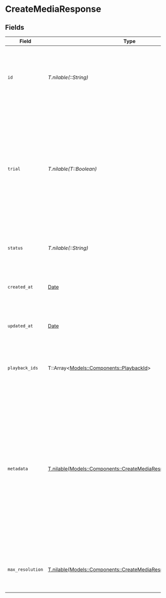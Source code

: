 # CreateMediaResponse


## Fields

| Field                                                                                                                                                                                                                                                                  | Type                                                                                                                                                                                                                                                                   | Required                                                                                                                                                                                                                                                               | Description                                                                                                                                                                                                                                                            | Example                                                                                                                                                                                                                                                                |
| ---------------------------------------------------------------------------------------------------------------------------------------------------------------------------------------------------------------------------------------------------------------------- | ---------------------------------------------------------------------------------------------------------------------------------------------------------------------------------------------------------------------------------------------------------------------- | ---------------------------------------------------------------------------------------------------------------------------------------------------------------------------------------------------------------------------------------------------------------------- | ---------------------------------------------------------------------------------------------------------------------------------------------------------------------------------------------------------------------------------------------------------------------- | ---------------------------------------------------------------------------------------------------------------------------------------------------------------------------------------------------------------------------------------------------------------------- |
| `id`                                                                                                                                                                                                                                                                   | *T.nilable(::String)*                                                                                                                                                                                                                                                  | :heavy_minus_sign:                                                                                                                                                                                                                                                     | The Media is assigned a universal unique identifier, which can contain a maximum of 255 characters.                                                                                                                                                                    | iyuU4HFxhJg1vMHM2uztnJut1hIJBuNBSzJionwUV7c                                                                                                                                                                                                                            |
| `trial`                                                                                                                                                                                                                                                                | *T.nilable(T::Boolean)*                                                                                                                                                                                                                                                | :heavy_minus_sign:                                                                                                                                                                                                                                                     | FastPix allows for a free trial. Create as many media files as you like during the trial period. Remember, each clip can only be 10 seconds long and will be deleted after 24 hours. Also, all trial content will have the FastPix logo watermark.<br/>                | true                                                                                                                                                                                                                                                                   |
| `status`                                                                                                                                                                                                                                                               | *T.nilable(::String)*                                                                                                                                                                                                                                                  | :heavy_minus_sign:                                                                                                                                                                                                                                                     | Determines the media's status, which can be one of the possible values.                                                                                                                                                                                                | preparing                                                                                                                                                                                                                                                              |
| `created_at`                                                                                                                                                                                                                                                           | [Date](https://ruby-doc.org/stdlib-2.6.1/libdoc/date/rdoc/Date.html)                                                                                                                                                                                                   | :heavy_minus_sign:                                                                                                                                                                                                                                                     | Time the media was created, defined as a localDateTime (UTC Time).                                                                                                                                                                                                     | 2023-10-20T10:50:34.594302Z                                                                                                                                                                                                                                            |
| `updated_at`                                                                                                                                                                                                                                                           | [Date](https://ruby-doc.org/stdlib-2.6.1/libdoc/date/rdoc/Date.html)                                                                                                                                                                                                   | :heavy_minus_sign:                                                                                                                                                                                                                                                     | Time the media was updated, defined as a localDateTime (UTC Time).                                                                                                                                                                                                     | 2023-10-20T10:50:34.594302Z                                                                                                                                                                                                                                            |
| `playback_ids`                                                                                                                                                                                                                                                         | T::Array<[Models::Components::PlaybackId](../../models/shared/playbackid.md)>                                                                                                                                                                                          | :heavy_minus_sign:                                                                                                                                                                                                                                                     | A collection of Playback ID objects utilized for crafting HLS playback URLs.                                                                                                                                                                                           |                                                                                                                                                                                                                                                                        |
| `metadata`                                                                                                                                                                                                                                                             | [T.nilable(Models::Components::CreateMediaResponseMetadata)](../../models/shared/createmediaresponsemetadata.md)                                                                                                                                                       | :heavy_minus_sign:                                                                                                                                                                                                                                                     | You can search for videos with specific key value pairs using metadata, when you tag a video in "key" : "value" pairs. Dynamic Metadata allows you to define a key that allows any value pair. You can have maximum of 255 characters and upto 10 entries are allowed. | {<br/>"key1": "value1"<br/>}                                                                                                                                                                                                                                           |
| `max_resolution`                                                                                                                                                                                                                                                       | [T.nilable(Models::Components::CreateMediaResponseMaxResolution)](../../models/shared/createmediaresponsemaxresolution.md)                                                                                                                                             | :heavy_minus_sign:                                                                                                                                                                                                                                                     | The maximum resolution tier determines the highest quality your media will be available in.                                                                                                                                                                            | 1080p                                                                                                                                                                                                                                                                  |